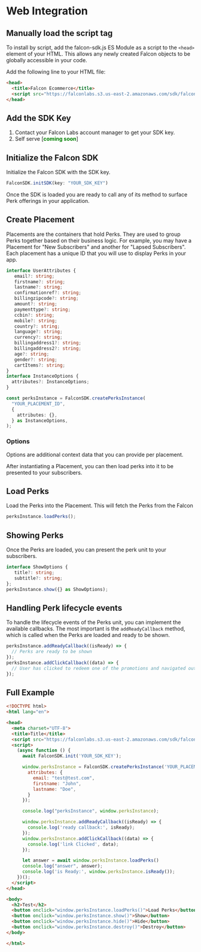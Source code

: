 # Web Integration

## Manually load the script tag

To install by script, add the falcon-sdk.js ES Module as a script to the `<head>`
element of your HTML. This allows any newly created Falcon objects to be
globally accessible in your code.

Add the following line to your HTML file:

```html
<head>
  <title>Falcon Ecommerce</title>
  <script src="https://falconlabs.s3.us-east-2.amazonaws.com/sdk/falcon-sdk.js"></script>
</head>
```

## Add the SDK Key

1. Contact your Falcon Labs account manager to get your SDK key.
2. Self serve [<span style="color: green; font-weight:bold; ">coming
   soon</span>]

## Initialize the Falcon SDK

Initialize the Falcon SDK with the SDK key.

```javascript
FalconSDK.initSDK(key: "YOUR_SDK_KEY")
```

Once the SDK is loaded you are ready to call any of its method to surface Perk
offerings in your application.

## Create Placement

Placements are the containers that hold Perks. They are used to group Perks
together based on their business logic. For example, you may have a Placement
for "New Subscribers" and another for "Lapsed Subscribers". Each placement has a
unique ID that you will use to display Perks in your app.

```typescript
interface UserAttributes {
   email?: string;
   firstname?: string;
   lastname?: string;
   confirmationref?: string;
   billingzipcode?: string;
   amount?: string;
   paymenttype?: string;
   ccbin?: string;
   mobile?: string;
   country?: string;
   language?: string;
   currency?: string;
   billingaddress1?: string;
   billingaddress2?: string;
   age?: string;
   gender?: string;
   cartItems?: string;
}
interface InstanceOptions {
  attributes?: InstanceOptions;
}

const perksInstance = FalconSDK.createPerksInstance(
  "YOUR_PLACEMENT_ID",
  {
    attributes: {},
  } as InstanceOptions,
);
```

### Options

Options are additional context data that you can provide per placement.

After instantiating a Placement, you can then load perks into it to be presented
to your subscribers.

## Load Perks

Load the Perks into the Placement. This will fetch the Perks from the Falcon

```typescript
perksInstance.loadPerks();
```

## Showing Perks

Once the Perks are loaded, you can present the perk unit to your subscribers.

```typescript
interface ShowOptions {
   title?: string;
   subtitle?: string;
};
perksInstance.show({} as ShowOptions);
```

## Handling Perk lifecycle events

To handle the lifecycle events of the Perks unit, you can implement the
available callbacks. The most important is the `addReadyCallback` method, which
is called when the Perks are loaded and ready to be shown.

```typescript
perksInstance.addReadyCallback((isReady) => {
  // Perks are ready to be shown
});
perksInstance.addClickCallback((data) => {
  // User has clicked to redeem one of the promotions and navigated outside the app to the perk providers page.
});
```

## Full Example

```html
<!DOCTYPE html>
<html lang="en">

<head>
  <meta charset="UTF-8">
  <title>Title</title>
  <script src="https://falconlabs.s3.us-east-2.amazonaws.com/sdk/falcon-sdk.js"></script>
  <script>
    (async function () {
      await FalconSDK.init('YOUR_SDK_KEY');

      window.perksInstance = FalconSDK.createPerksInstance('YOUR_PLACEMENT_ID', {
        attributes: {
          email: "test@test.com",
          firstname: "John",
          lastname: "Doe",
        }
      });

      console.log("perksInstance", window.perksInstance);

      window.perksInstance.addReadyCallback((isReady) => {
        console.log('ready callback:', isReady);
      });
      window.perksInstance.addClickCallback((data) => {
        console.log('link Clicked', data);
      });

      let answer = await window.perksInstance.loadPerks()
      console.log("answer", answer);
      console.log('is Ready:', window.perksInstance.isReady());
    })();
  </script>
</head>

<body>
  <h2>Test</h2>
  <button onclick="window.perksInstance.loadPerks()">Load Perks</button>
  <button onclick="window.perksInstance.show()">Show</button>
  <button onclick="window.perksInstance.hide()">Hide</button>
  <button onclick="window.perksInstance.destroy()">Destroy</button>
</body>

</html>
```
